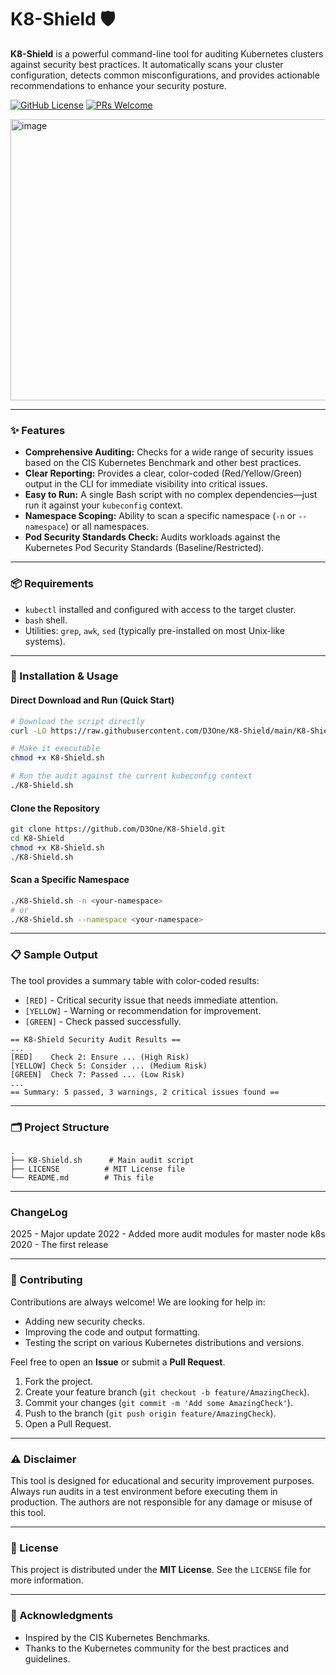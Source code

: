 # K8-Shield 🛡️

**K8-Shield** is a powerful command-line tool for auditing Kubernetes clusters against security best practices. It automatically scans your cluster configuration, detects common misconfigurations, and provides actionable recommendations to enhance your security posture.

[![GitHub License](https://img.shields.io/github/license/D3One/K8-Shield)](https://github.com/D3One/K8-Shield/blob/main/LICENSE)
[![PRs Welcome](https://img.shields.io/badge/PRs-welcome-brightgreen.svg)](http://makeapullrequest.com)

<img width="806" height="450" alt="image" src="https://github.com/user-attachments/assets/551f162c-3f19-4c96-9a89-5b6cbe5b93da" />

---

### ✨ Features

*   **Comprehensive Auditing:** Checks for a wide range of security issues based on the CIS Kubernetes Benchmark and other best practices.
*   **Clear Reporting:** Provides a clear, color-coded (Red/Yellow/Green) output in the CLI for immediate visibility into critical issues.
*   **Easy to Run:** A single Bash script with no complex dependencies—just run it against your `kubeconfig` context.
*   **Namespace Scoping:** Ability to scan a specific namespace (`-n` or `--namespace`) or all namespaces.
*   **Pod Security Standards Check:** Audits workloads against the Kubernetes Pod Security Standards (Baseline/Restricted).

---

### 📦 Requirements

*   `kubectl` installed and configured with access to the target cluster.
*   `bash` shell.
*   Utilities: `grep`, `awk`, `sed` (typically pre-installed on most Unix-like systems).

---

### 🚀 Installation & Usage

#### Direct Download and Run (Quick Start)
```bash
# Download the script directly
curl -LO https://raw.githubusercontent.com/D3One/K8-Shield/main/K8-Shield.sh

# Make it executable
chmod +x K8-Shield.sh

# Run the audit against the current kubeconfig context
./K8-Shield.sh
```

#### Clone the Repository
```bash
git clone https://github.com/D3One/K8-Shield.git
cd K8-Shield
chmod +x K8-Shield.sh
./K8-Shield.sh
```

#### Scan a Specific Namespace
```bash
./K8-Shield.sh -n <your-namespace>
# or
./K8-Shield.sh --namespace <your-namespace>
```

---

### 📋 Sample Output

The tool provides a summary table with color-coded results:
*   `[RED]` - Critical security issue that needs immediate attention.
*   `[YELLOW]` - Warning or recommendation for improvement.
*   `[GREEN]` - Check passed successfully.

```
== K8-Shield Security Audit Results ==
...
[RED]    Check 2: Ensure ... (High Risk)
[YELLOW] Check 5: Consider ... (Medium Risk)
[GREEN]  Check 7: Passed ... (Low Risk)
...
== Summary: 5 passed, 3 warnings, 2 critical issues found ==
```

---

### 🗂️ Project Structure

```
.
├── K8-Shield.sh      # Main audit script
├── LICENSE          # MIT License file
└── README.md        # This file
```

---


### ChangeLog

2025 -  Major update
2022 -  Added more audit modules for master node k8s
2020 -  The first release

---

### 🤝 Contributing

Contributions are always welcome! We are looking for help in:
*   Adding new security checks.
*   Improving the code and output formatting.
*   Testing the script on various Kubernetes distributions and versions.

Feel free to open an **Issue** or submit a **Pull Request**.

1.  Fork the project.
2.  Create your feature branch (`git checkout -b feature/AmazingCheck`).
3.  Commit your changes (`git commit -m 'Add some AmazingCheck'`).
4.  Push to the branch (`git push origin feature/AmazingCheck`).
5.  Open a Pull Request.

---

### ⚠️ Disclaimer

This tool is designed for educational and security improvement purposes. Always run audits in a test environment before executing them in production. The authors are not responsible for any damage or misuse of this tool.

---

### 📄 License

This project is distributed under the **MIT License**. See the `LICENSE` file for more information.

---

### 🙏 Acknowledgments

*   Inspired by the CIS Kubernetes Benchmarks.
*   Thanks to the Kubernetes community for the best practices and guidelines.
```
